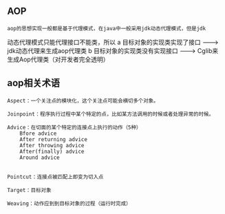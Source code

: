 ## AOP
	aop的思想实现一般都是基于代理模式，在java中一般采用jdk动态代理模式，但是jdk
动态代理模式只能代理接口不能类，所以
 a 目标对象的实现类实现了接口 ---> jdk动态代理来生成aop代理类
 b 目标对象的实现类没有实现接口 ---> Cglib来生成Aop代理类（对开发者完全透明）
  
## aop相关术语

	Aspect：一个关注点的模块化，这个关注点可能会横切多个对象。
	
	Joinpoint：程序执行过程中某个特定的点，比如某方法调用的时候或者处理异常的时候。
	
	Advice：在切面的某个特定的连接点上执行的动作（5种）
		Bfore advice
		After returning advice
		After throwing advice
		After(finally) advice
		Around advice
		
	
	Pointcut：连接点被匹配上即变为切入点
	
	Target：目标对象
	
	Weaving：动作应到到目标对象的过程（运行时完成）